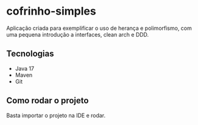 # cofrinho-simples

Aplicação criada para exemplificar o uso de herança e polimorfismo, com uma pequena introdução a interfaces,
clean arch e DDD.

## Tecnologias
- Java 17
- Maven
- Git

## Como rodar o projeto
Basta importar o projeto na IDE e rodar.